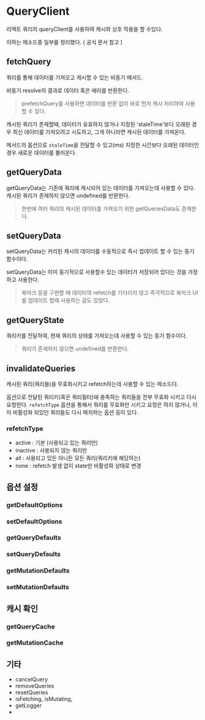 # QueryClient 
리액트 쿼리의 queryClient를 사용하여 캐시와 상호 작용을 할 수있다.


이하는 메소드중 일부를 정리했다. ( 공식 문서 참고 )

## fetchQuery
쿼리를 통해 데이터를 가져오고 캐시할 수 있는 비동기 메서드.

비동기 resolve의 결과로 데이터 혹은 에러를 반환한다.

>  prefetchQuery를 사용하면 데이터를 반환 없이 바로 먼저 캐시 처리하여 사용할 수 있다.

캐시된 쿼리가 존재할때, 데이터가 유효하지 않거나 지정된 'staleTime'보다 오래된 경우 최신 데이터를 가져오려고 시도하고,
그게 아니라면 캐시된 데이터를 가져온다.

메서드의 옵션으로 `staleTime`을 전달할 수 있고(ms) 지정한 시간보다 오래된 데이터인 경우 새로운 데이터를 불러온다.


## getQueryData
getQueryData는 기존에 쿼리에 캐시되어 있는 데이터를 가져오는데 사용할 수 있다.
캐시된 쿼리가 존재하지 않으면 undefined를 반환한다.

> 한번에 여러 쿼리의 캐시된 데이터를 가져오기 위한 getQueriesData도 존재한다.


## setQueryData
setQueryData는 커리된 캐시의 데이터를 수동적으로 즉시 업데이트 할 수 있는 동기 함수이다.

setQueryData는 이미 동기적으로 사용할수 있는 데이터가 저장되어 있다는 것을 가정하고 사용한다.

> 북마크 등을 구현할 때 데이터의 refetch를 기다리지 않고 즉각적으로 북마크 UI를 업데이트 할때 사용하는 글도 있었다.

## getQueryState
쿼리키를 전달하여, 현재 쿼리의 상태를 가져오는데 사용할 수 있는 동기 함수이다. 
> 쿼리가 존재하지 않으면 undefined를 반환한다.


## invalidateQueries
캐시된 쿼리(쿼리들)을 무효화시키고 refetch하는데 사용할 수 있는 메소드다.

옵션으로 전달된 쿼리키(혹은 쿼리필터)에 충족하는 쿼리들을 전부 무효화 시키고 다시 요청한다.
`refetchType` 옵션을 통해서 쿼리를 무효화만 시키고 요청은 하지 않거나, 이미 비활성화 되있던 쿼리들도 다시 패치하는 옵션 등이 있다.

### refetchType
- active : 기본 (사용되고 있는 쿼리만)
- inactive : 사용되지 않는 쿼리만
- all :  사용되고 있든 아니든 모든 쿼리(쿼리키에 해당하는)
- none : refetch 발생 없이 state만 비활성화 상태로 변경

## 옵션 설정

### getDefaultOptions
### setDefaultOptions

### getQueryDefaults
### setQueryDefaults

### getMutationDefaults
### setMutationDefaults


## 캐시 확인
### getQueryCache
### getMutationCache


## 기타
- cancelQuery
- removeQueries
- resetQueries
- isFetching, isMutating,
- getLogger
- 












